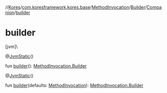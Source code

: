//[Kores](../../../../../index.md)/[com.koresframework.kores.base](../../../index.md)/[MethodInvocation](../../index.md)/[Builder](../index.md)/[Companion](index.md)/[builder](builder.md)

# builder

[jvm]\

@[JvmStatic](https://kotlinlang.org/api/latest/jvm/stdlib/kotlin.jvm/-jvm-static/index.html)()

fun [builder](builder.md)(): [MethodInvocation.Builder](../index.md)

@[JvmStatic](https://kotlinlang.org/api/latest/jvm/stdlib/kotlin.jvm/-jvm-static/index.html)()

fun [builder](builder.md)(defaults: [MethodInvocation](../../index.md)): [MethodInvocation.Builder](../index.md)
